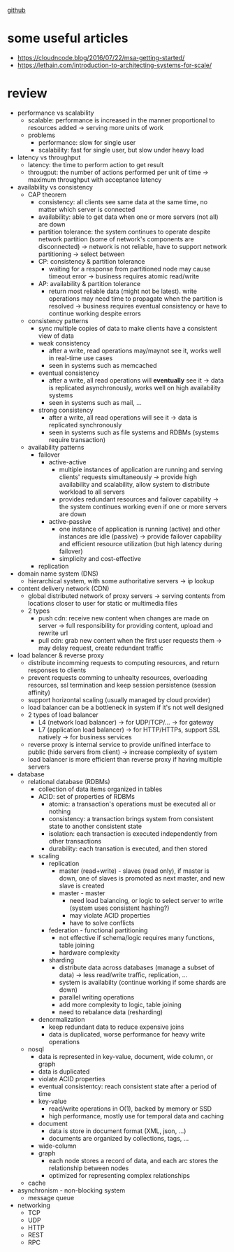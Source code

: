 [github](https://github.com/donnemartin/system-design-primer)
# some useful articles
- https://cloudncode.blog/2016/07/22/msa-getting-started/
- https://lethain.com/introduction-to-architecting-systems-for-scale/
# review
- performance vs scalability
	- scalable: performance is increased in the manner proportional to resources added -> serving more units of work
	- problems
		- performance: slow for single user
		- scalability: fast for single user, but slow under heavy load
- latency vs throughput
	- latency: the time to perform action to get result
	- througput: the number of actions performed per unit of time
	-> maximum throughput with acceptance latency
- availability vs consistency
	- CAP theorem
		- consistency: all clients see same data at the same time, no matter which server is connected
		- availability: able to get data when one or more servers (not all) are down
		- partition tolerance: the system continues to operate despite network partition (some of network's components are disconnected)
	-> network is not reliable, have to support network partitioning -> select between
		- CP: consistency & partition tolerance
			- waiting for a response from partitioned node may cause timeout error -> business requires atomic read/write
		- AP: availability & partition tolerance
			- return most reliable data (might not be latest). write operations may need time to propagate when the partition is resolved -> business requires eventual consistency or have to continue working despite errors
	- consistency patterns
		- sync multiple copies of data to make clients have a consistent view of data
		- weak consistency
			- after a write, read operations may/maynot see it, works well in real-time use cases
			- seen in systems such as memcached
		- eventual consistency
			- after a write, all read operations will **eventually** see it -> data is replicated asynchronously, works well on high availability systems
			- seen in systems such as mail, ...
		- strong consistency
			- after a write, all read operations will see it -> data is replicated synchronously
			- seen in systems such as file systems and RDBMs (systems require transaction)
	- availability patterns
		- failover
			- active-active
				- multiple instances of application are running and serving clients' requests simultaneously -> provide high availability and scalability, allow system to distribute workload to all servers
				- provides redundant resources and failover capability -> the system continues working even if one or more servers are down
			- active-passive
				- one instance of application is running (active) and other instances are idle (passive) -> provide failover capability and efficient resource utilization (but high latency during failover)
				- simplicity and cost-effective
		- replication
- domain name system (DNS)
	- hierarchical system, with some authoritative servers -> ip lookup
- content delivery network (CDN)
	- global distributed network of proxy servers -> serving contents from locations closer to user for static or multimedia files
	- 2 types
		- push cdn: receive new content when changes are made on server -> full responsibility for providing content, upload and rewrite url
		- pull cdn: grab new content when the first user requests them -> may delay request, create redundant traffic
- load balancer & reverse proxy
	- distribute incomming requests to computing resources, and return responses to clients
	- prevent requests comming to unhealty resources, overloading resources, ssl termination and keep session persistence (session affinity)
	- support horizontal scaling (usually managed by cloud provider)
	- load balancer can be a bottleneck in system if it's not well designed
	- 2 types of load balancer
		- L4 (network load balancer) -> for UDP/TCP/... -> for gateway
		- L7 (application load balancer) -> for HTTP/HTTPs, support SSL natively -> for business services
	- reverse proxy is internal service to provide unifined interface to public (hide servers from client) -> increase complexity of system
	- load balancer is more efficient than reverse proxy if having multiple servers
- database
	- relational database (RDBMs)
		- collection of data items organized in tables
		- ACID: set of properties of RDBMs
			- atomic: a transaction's operations must be executed all or nothing
			- consistency: a transaction brings system from consistent state to another consistent state
			- isolation: each transaction is executed independently from other transactions
			- durability: each transation is executed, and then stored
		- scaling
			- replication
				- master (read+write) - slaves (read only), if master is down, one of slaves is promoted as next master, and new slave is created
				- master - master
					- need load balancing, or logic to select server to write (system uses consistent hashing?)
					- may violate ACID properties
					- have to solve conflicts
			- federation - functional partitioning
				- not effective if schema/logic requires many functions, table joining
				- hardware complexity
			- sharding
				- distribute data across databases (manage a subset of data) -> less read/write traffic, replication, ...
				- system is availabilty (continue working if some shards are down)
				- parallel writing operations
				- add more complexity to logic, table joining
				- need to rebalance data (resharding)
		- denormalization
			- keep redundant data to reduce expensive joins
			- data is duplicated, worse performance for heavy write operations
	- nosql
		- data is represented in key-value, document, wide column, or graph
		- data is duplicated
		- violate ACID properties
		- eventual consistentcy: reach consistent state after a period of time
		- key-value
			- read/write operations in O(1), backed by memory or SSD
			- high performance, mostly use for temporal data and caching
		- document
			- data is store in document format (XML, json, ...)
			- documents are organized by collections, tags, ...
		- wide-column
		- graph
			- each node stores a record of data, and each arc stores the relationship between nodes
			- optimized for representing complex relationships
	- cache
- asynchronism - non-blocking system
	- message queue
- networking
	- TCP
	- UDP
	- HTTP
	- REST
	- RPC